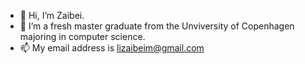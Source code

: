 - 👋 Hi, I’m Zaibei.
- 👀 I’m a fresh master graduate from the Unviversity of Copenhagen majoring in computer science.
- 📫 My email address is lizaibeim@gmail.com

<!---
lizaibeim/lizaibeim is a ✨ special ✨ repository because its `README.md` (this file) appears on your GitHub profile.
You can click the Preview link to take a look at your changes.
--->
